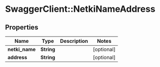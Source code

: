 # SwaggerClient::NetkiNameAddress

## Properties
Name | Type | Description | Notes
------------ | ------------- | ------------- | -------------
**netki_name** | **String** |  | [optional] 
**address** | **String** |  | [optional] 


